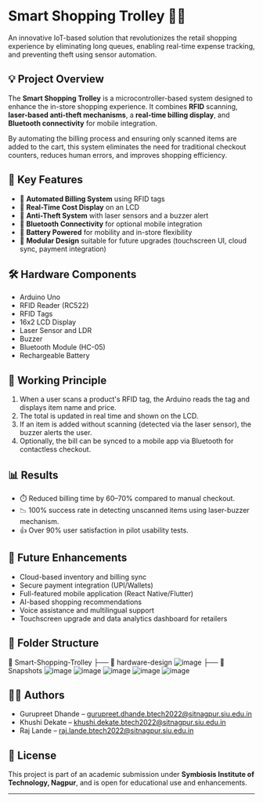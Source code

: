 # Smart Shopping Trolley 🚛🛒

An innovative IoT-based solution that revolutionizes the retail shopping experience by eliminating long queues, enabling real-time expense tracking, and preventing theft using sensor automation.

## 💡 Project Overview

The **Smart Shopping Trolley** is a microcontroller-based system designed to enhance the in-store shopping experience. It combines **RFID** scanning, **laser-based anti-theft mechanisms**, a **real-time billing display**, and **Bluetooth connectivity** for mobile integration.

By automating the billing process and ensuring only scanned items are added to the cart, this system eliminates the need for traditional checkout counters, reduces human errors, and improves shopping efficiency.

## 🧠 Key Features

- 📲 **Automated Billing System** using RFID tags
- 🧮 **Real-Time Cost Display** on an LCD
- 🚨 **Anti-Theft System** with laser sensors and a buzzer alert
- 📱 **Bluetooth Connectivity** for optional mobile integration
- 🔋 **Battery Powered** for mobility and in-store flexibility
- 🧩 **Modular Design** suitable for future upgrades (touchscreen UI, cloud sync, payment integration)

## 🛠️ Hardware Components

- Arduino Uno
- RFID Reader (RC522)
- RFID Tags
- 16x2 LCD Display
- Laser Sensor and LDR
- Buzzer
- Bluetooth Module (HC-05)
- Rechargeable Battery

## 🔄 Working Principle

1. When a user scans a product's RFID tag, the Arduino reads the tag and displays item name and price.
2. The total is updated in real time and shown on the LCD.
3. If an item is added without scanning (detected via the laser sensor), the buzzer alerts the user.
4. Optionally, the bill can be synced to a mobile app via Bluetooth for contactless checkout.

## 📊 Results

- ⏱️ Reduced billing time by 60–70% compared to manual checkout.
- 📉 100% success rate in detecting unscanned items using laser-buzzer mechanism.
- 👍 Over 90% user satisfaction in pilot usability tests.

## 🔮 Future Enhancements

- Cloud-based inventory and billing sync
- Secure payment integration (UPI/Wallets)
- Full-featured mobile application (React Native/Flutter)
- AI-based shopping recommendations
- Voice assistance and multilingual support
- Touchscreen upgrade and data analytics dashboard for retailers

## 📁 Folder Structure
📂 Smart-Shopping-Trolley
├── 📁 hardware-design
![image](https://github.com/user-attachments/assets/e99e4ff2-0b0b-473e-ae7b-bddf28b1c0d2)
├── 📁 Snapshots
![image](https://github.com/user-attachments/assets/2517bf04-4631-4743-bfcc-8b89875516d1)
![image](https://github.com/user-attachments/assets/1534e492-975c-4a82-88a6-28a79f7f07aa)
![image](https://github.com/user-attachments/assets/8876b7d6-5198-4a65-be1d-9509d2b38dd5)
![image](https://github.com/user-attachments/assets/4daf6847-d552-411d-9f9f-42a282d7d281)
![image](https://github.com/user-attachments/assets/f45bcb41-8797-40dc-b129-da42e5070798)

## 🧑‍💻 Authors

- Gurupreet Dhande – [gurupreet.dhande.btech2022@sitnagpur.siu.edu.in](mailto:gurupreet.dhande.btech2022@sitnagpur.siu.edu.in)
- Khushi Dekate – [khushi.dekate.btech2022@sitnagpur.siu.edu.in](mailto:khushi.dekate.btech2022@sitnagpur.siu.edu.in)
- Raj Lande – [raj.lande.btech2022@sitnagpur.siu.edu.in](mailto:raj.lande.btech2022@sitnagpur.siu.edu.in)

## 📜 License

This project is part of an academic submission under **Symbiosis Institute of Technology, Nagpur**, and is open for educational use and enhancements.

---





